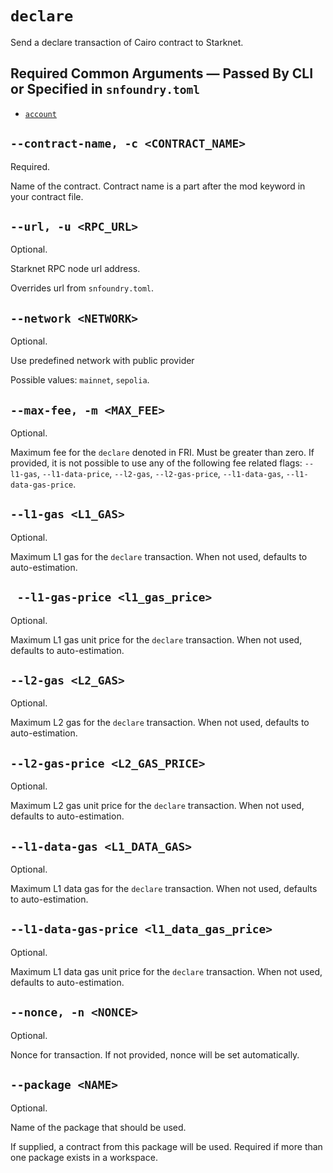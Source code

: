 # `declare`
Send a declare transaction of Cairo contract to Starknet.

## Required Common Arguments — Passed By CLI or Specified in `snfoundry.toml`

* [`account`](./common.md#--account--a-account_name)

## `--contract-name, -c <CONTRACT_NAME>`
Required.

Name of the contract. Contract name is a part after the mod keyword in your contract file.

## `--url, -u <RPC_URL>`
Optional.

Starknet RPC node url address.

Overrides url from `snfoundry.toml`.

## `--network <NETWORK>`
Optional.

Use predefined network with public provider

Possible values: `mainnet`, `sepolia`.

## `--max-fee, -m <MAX_FEE>`
Optional.

Maximum fee for the `declare` denoted in FRI. Must be greater than zero. If provided, it is not possible to use any of the following fee related flags: `--l1-gas`, `--l1-data-price`, `--l2-gas`, `--l2-gas-price`, `--l1-data-gas`, `--l1-data-gas-price`.

## `--l1-gas <L1_GAS>`
Optional.

Maximum L1 gas for the `declare` transaction. When not used, defaults to auto-estimation.

## ` --l1-gas-price <l1_gas_price>`
Optional.

Maximum L1 gas unit price for the `declare` transaction. When not used, defaults to auto-estimation.

## `--l2-gas <L2_GAS>`
Optional.

Maximum L2 gas for the `declare` transaction. When not used, defaults to auto-estimation.

## `--l2-gas-price <L2_GAS_PRICE>`
Optional.

Maximum L2 gas unit price for the `declare` transaction. When not used, defaults to auto-estimation.

## `--l1-data-gas <L1_DATA_GAS>`
Optional.

Maximum L1 data gas for the `declare` transaction. When not used, defaults to auto-estimation.

## `--l1-data-gas-price <l1_data_gas_price>`
Optional.

Maximum L1 data gas unit price for the `declare` transaction. When not used, defaults to auto-estimation.


## `--nonce, -n <NONCE>`
Optional.

Nonce for transaction. If not provided, nonce will be set automatically.

## `--package <NAME>`
Optional.

Name of the package that should be used.

If supplied, a contract from this package will be used. Required if more than one package exists in a workspace.